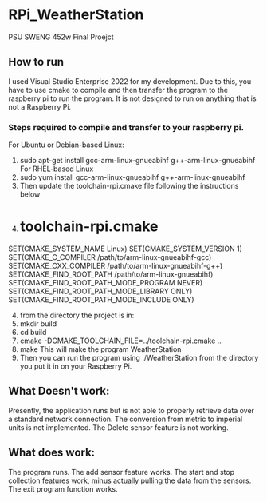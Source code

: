 # RPi_WeatherStation
 PSU SWENG 452w Final Proejct

## How to run
I used Visual Studio Enterprise 2022 for my development. Due to this, you have to use cmake to compile and then transfer the program to the raspberry pi to run the program. It is not designed to run on anything that is not a Raspberry Pi. 

### Steps required to compile and transfer to your raspberry pi. 
For Ubuntu or Debian-based Linux:
1. sudo apt-get install gcc-arm-linux-gnueabihf g++-arm-linux-gnueabihf
For RHEL-based Linux
2. sudo yum install gcc-arm-linux-gnueabihf g++-arm-linux-gnueabihf
3.  Then update the toolchain-rpi.cmake file following the instructions below
4. # toolchain-rpi.cmake
SET(CMAKE_SYSTEM_NAME Linux)
SET(CMAKE_SYSTEM_VERSION 1)
SET(CMAKE_C_COMPILER /path/to/arm-linux-gnueabihf-gcc)
SET(CMAKE_CXX_COMPILER /path/to/arm-linux-gnueabihf-g++)
SET(CMAKE_FIND_ROOT_PATH /path/to/arm-linux-gnueabihf)
SET(CMAKE_FIND_ROOT_PATH_MODE_PROGRAM NEVER)
SET(CMAKE_FIND_ROOT_PATH_MODE_LIBRARY ONLY)
SET(CMAKE_FIND_ROOT_PATH_MODE_INCLUDE ONLY)

4. from the directory the project is in:
5. mkdir build
6. cd build
7. cmake -DCMAKE_TOOLCHAIN_FILE=../toolchain-rpi.cmake ..
8. make
This will make the program WeatherStation
9. Then you can run the program using ./WeatherStation from the directory you put it in on your Raspberry Pi.

## What Doesn't work:
Presently, the application runs but is not able to properly retrieve data over a standard network connection.
The conversion from metric to imperial units is not implemented. 
The Delete sensor feature is not working.

## What does work:
The program runs.
The add sensor feature works.
The start and stop collection features work, minus actually pulling the data from the sensors.
The exit program function works.

